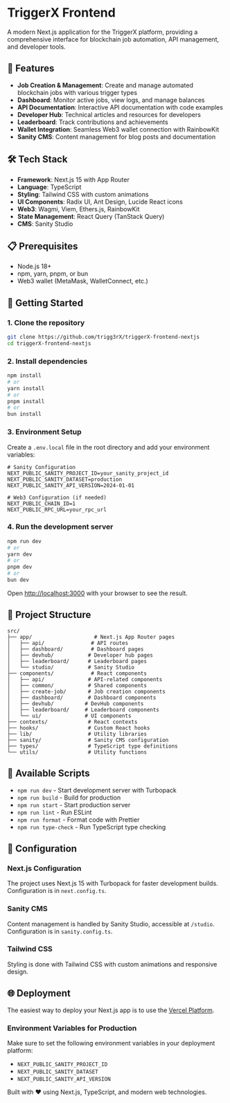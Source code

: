 # TriggerX Frontend

A modern Next.js application for the TriggerX platform, providing a comprehensive interface for blockchain job automation, API management, and developer tools.

## 🚀 Features

- **Job Creation & Management**: Create and manage automated blockchain jobs with various trigger types
- **Dashboard**: Monitor active jobs, view logs, and manage balances
- **API Documentation**: Interactive API documentation with code examples
- **Developer Hub**: Technical articles and resources for developers
- **Leaderboard**: Track contributions and achievements
- **Wallet Integration**: Seamless Web3 wallet connection with RainbowKit
- **Sanity CMS**: Content management for blog posts and documentation

## 🛠️ Tech Stack

- **Framework**: Next.js 15 with App Router
- **Language**: TypeScript
- **Styling**: Tailwind CSS with custom animations
- **UI Components**: Radix UI, Ant Design, Lucide React icons
- **Web3**: Wagmi, Viem, Ethers.js, RainbowKit
- **State Management**: React Query (TanStack Query)
- **CMS**: Sanity Studio

## 📋 Prerequisites

- Node.js 18+
- npm, yarn, pnpm, or bun
- Web3 wallet (MetaMask, WalletConnect, etc.)

## 🚀 Getting Started

### 1. Clone the repository

```bash
git clone https://github.com/trigg3rX/triggerX-frontend-nextjs
cd triggerX-frontend-nextjs
```

### 2. Install dependencies

```bash
npm install
# or
yarn install
# or
pnpm install
# or
bun install
```

### 3. Environment Setup

Create a `.env.local` file in the root directory and add your environment variables:

```env
# Sanity Configuration
NEXT_PUBLIC_SANITY_PROJECT_ID=your_sanity_project_id
NEXT_PUBLIC_SANITY_DATASET=production
NEXT_PUBLIC_SANITY_API_VERSION=2024-01-01

# Web3 Configuration (if needed)
NEXT_PUBLIC_CHAIN_ID=1
NEXT_PUBLIC_RPC_URL=your_rpc_url
```

### 4. Run the development server

```bash
npm run dev
# or
yarn dev
# or
pnpm dev
# or
bun dev
```

Open [http://localhost:3000](http://localhost:3000) with your browser to see the result.

## 📁 Project Structure

```
src/
├── app/                    # Next.js App Router pages
│   ├── api/               # API routes
│   ├── dashboard/         # Dashboard pages
│   ├── devhub/           # Developer hub pages
│   ├── leaderboard/      # Leaderboard pages
│   └── studio/           # Sanity Studio
├── components/            # React components
│   ├── api/              # API-related components
│   ├── common/           # Shared components
│   ├── create-job/       # Job creation components
│   ├── dashboard/        # Dashboard components
│   ├── devhub/          # DevHub components
│   ├── leaderboard/     # Leaderboard components
│   └── ui/              # UI components
├── contexts/             # React contexts
├── hooks/                # Custom React hooks
├── lib/                  # Utility libraries
├── sanity/               # Sanity CMS configuration
├── types/                # TypeScript type definitions
└── utils/                # Utility functions
```

## 🎯 Available Scripts

- `npm run dev` - Start development server with Turbopack
- `npm run build` - Build for production
- `npm run start` - Start production server
- `npm run lint` - Run ESLint
- `npm run format` - Format code with Prettier
- `npm run type-check` - Run TypeScript type checking

## 🔧 Configuration

### Next.js Configuration

The project uses Next.js 15 with Turbopack for faster development builds. Configuration is in `next.config.ts`.

### Sanity CMS

Content management is handled by Sanity Studio, accessible at `/studio`. Configuration is in `sanity.config.ts`.

### Tailwind CSS

Styling is done with Tailwind CSS with custom animations and responsive design.

## 🌐 Deployment

The easiest way to deploy your Next.js app is to use the [Vercel Platform](https://vercel.com/new?utm_medium=default-template&filter=next.js&utm_source=create-next-app&utm_campaign=create-next-app-readme).

### Environment Variables for Production

Make sure to set the following environment variables in your deployment platform:

- `NEXT_PUBLIC_SANITY_PROJECT_ID`
- `NEXT_PUBLIC_SANITY_DATASET`
- `NEXT_PUBLIC_SANITY_API_VERSION`

Built with ❤️ using Next.js, TypeScript, and modern web technologies.
